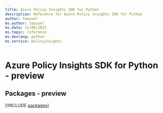 ```yaml
---
title: Azure Policy Insights SDK for Python
description: Reference for Azure Policy Insights SDK for Python
author: lmazuel
ms.author: lmazuel
ms.data: 12/08/2022
ms.topic: reference
ms.devlang: python
ms.service: policyinsights
---
```

# Azure Policy Insights SDK for Python - preview
## Packages - preview
[!INCLUDE [packages](policy-insights-index.md)]